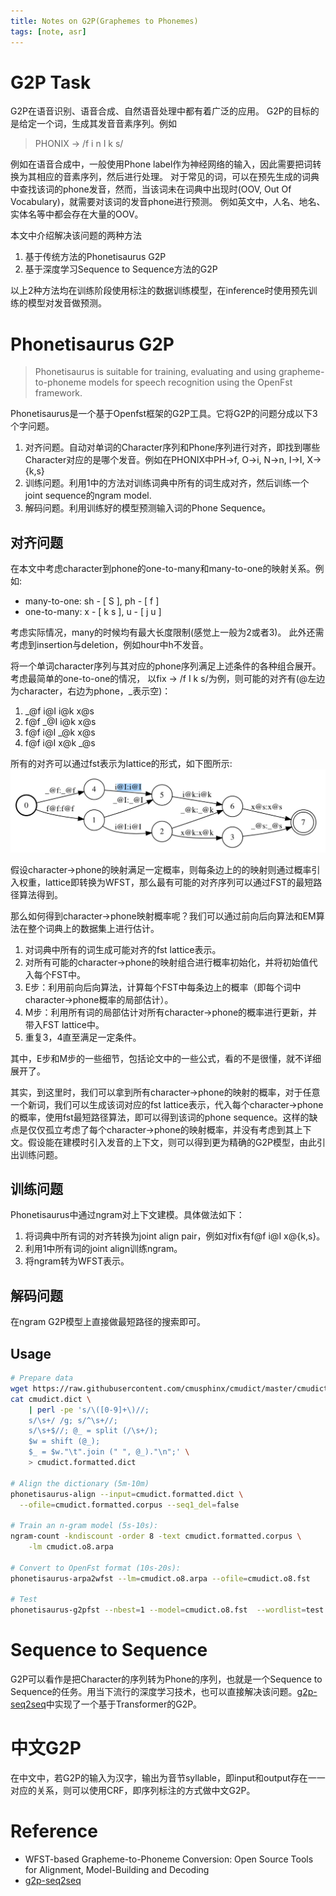 ```yaml
---
title: Notes on G2P(Graphemes to Phonemes)
tags: [note, asr]
---
```


# G2P Task
G2P在语音识别、语音合成、自然语音处理中都有着广泛的应用。
G2P的目标的是给定一个词，生成其发音音素序列。例如
> PHONIX -> /f i n I k s/

例如在语音合成中，一般使用Phone label作为神经网络的输入，因此需要把词转换为其相应的音素序列，然后进行处理。
对于常见的词，可以在预先生成的词典中查找该词的phone发音，然而，当该词未在词典中出现时(OOV, Out Of Vocabulary)，就需要对该词的发音phone进行预测。
例如英文中，人名、地名、实体名等中都会存在大量的OOV。

本文中介绍解决该问题的两种方法
1. 基于传统方法的Phonetisaurus G2P
2. 基于深度学习Sequence to Sequence方法的G2P

以上2种方法均在训练阶段使用标注的数据训练模型，在inference时使用预先训练的模型对发音做预测。

# Phonetisaurus G2P

> Phonetisaurus is suitable for training, evaluating and using grapheme-to-phoneme models for speech recognition using the OpenFst framework.

Phonetisaurus是一个基于Openfst框架的G2P工具。它将G2P的问题分成以下3个字问题。

1. 对齐问题。自动对单词的Character序列和Phone序列进行对齐，即找到哪些Character对应的是哪个发音。例如在PHONIX中PH->f, O->i, N->n, I->I, X->{k,s}
2. 训练问题。利用1中的方法对训练词典中所有的词生成对齐，然后训练一个joint sequence的ngram model.
3. 解码问题。利用训练好的模型预测输入词的Phone Sequence。


## 对齐问题

在本文中考虑character到phone的one-to-many和many-to-one的映射关系。例如:
* many-to-one: sh - [ S ], ph - [ f ]
* one-to-many: x - [ k s ], u - [ j u ]

考虑实际情况，many的时候均有最大长度限制(感觉上一般为2或者3)。
此外还需考虑到insertion与deletion，例如hour中h不发音。

将一个单词character序列与其对应的phone序列满足上述条件的各种组合展开。考虑最简单的one-to-one的情况， 以fix -> /f I k s/为例，则可能的对齐有(@左边为character，右边为phone，_表示空)：
1. _@f i@I i@k x@s 
2. f@f _@I i@k x@s
3. f@f i@I _@k x@s
4. f@f i@I x@k _@s

所有的对齐可以通过fst表示为lattice的形式，如下图所示:
![align fst](/public/img/g2p/align_fst.png)

假设character->phone的映射满足一定概率，则每条边上的的映射则通过概率引入权重，lattice即转换为WFST，那么最有可能的对齐序列可以通过FST的最短路径算法得到。

那么如何得到character->phone映射概率呢？我们可以通过前向后向算法和EM算法在整个词典上的数据集上进行估计。
1. 对词典中所有的词生成可能对齐的fst lattice表示。
2. 对所有可能的character->phone的映射组合进行概率初始化，并将初始值代入每个FST中。
3. E步：利用前向后向算法，计算每个FST中每条边上的概率（即每个词中character->phone概率的局部估计）。
4. M步：利用所有词的局部估计对所有character->phone的概率进行更新，并带入FST lattice中。
5. 重复3，4直至满足一定条件。

其中，E步和M步的一些细节，包括论文中的一些公式，看的不是很懂，就不详细展开了。

其实，到这里时，我们可以拿到所有character->phone的映射的概率，对于任意一个新词，我们可以生成该词对应的fst lattice表示，代入每个character->phone的概率，使用fst最短路径算法，即可以得到该词的phone sequence。这样的缺点是仅仅孤立考虑了每个character->phone的映射概率，并没有考虑到其上下文。假设能在建模时引入发音的上下文，则可以得到更为精确的G2P模型，由此引出训练问题。

## 训练问题

Phonetisaurus中通过ngram对上下文建模。具体做法如下：
1. 将词典中所有词的对齐转换为joint align pair，例如对fix有f@f i@I x@{k,s}。
2. 利用1中所有词的joint align训练ngram。
3. 将ngram转为WFST表示。

## 解码问题

在ngram G2P模型上直接做最短路径的搜索即可。

## Usage

``` sh
# Prepare data
wget https://raw.githubusercontent.com/cmusphinx/cmudict/master/cmudict.dict
cat cmudict.dict \
    | perl -pe 's/\([0-9]+\)//;
    s/\s+/ /g; s/^\s+//;
    s/\s+$//; @_ = split (/\s+/);
    $w = shift (@_);
    $_ = $w."\t".join (" ", @_)."\n";' \
    > cmudict.formatted.dict

# Align the dictionary (5m-10m)
phonetisaurus-align --input=cmudict.formatted.dict \
  --ofile=cmudict.formatted.corpus --seq1_del=false

# Train an n-gram model (5s-10s):
ngram-count -kndiscount -order 8 -text cmudict.formatted.corpus \
    -lm cmudict.o8.arpa

# Convert to OpenFst format (10s-20s):
phonetisaurus-arpa2wfst --lm=cmudict.o8.arpa --ofile=cmudict.o8.fst

# Test
phonetisaurus-g2pfst --nbest=1 --model=cmudict.o8.fst  --wordlist=test.wlist
```

# Sequence to Sequence

G2P可以看作是把Character的序列转为Phone的序列，也就是一个Sequence to Sequence的任务。用当下流行的深度学习技术，也可以直接解决该问题。[g2p-seq2seq](https://github.com/cmusphinx/g2p-seq2seq)中实现了一个基于Transformer的G2P。

# 中文G2P
在中文中，若G2P的输入为汉字，输出为音节syllable，即input和output存在一一对应的关系，则可以使用CRF，即序列标注的方式做中文G2P。

# Reference
* WFST-based Grapheme-to-Phoneme Conversion: Open Source Tools for Alignment, Model-Building and Decoding
* [g2p-seq2seq](https://github.com/cmusphinx/g2p-seq2seq)

